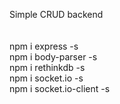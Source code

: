 Simple CRUD backend
<br><br>
<br>npm i express -s
<br>npm i body-parser -s
<br>npm i rethinkdb -s
<br>npm i socket.io -s
<br>npm i socket.io-client -s
